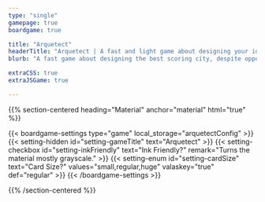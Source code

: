 ```yaml
---
type: "single"
gamepage: true
boardgame: true

title: "Arquetect"
headerTitle: "Arquetect | A fast and light game about designing your ideal city, despite opponents starting fires."
blurb: "A fast game about designing the best scoring city, despite opponents starting fires and disease outbreaks. A waitless game using cards in your hand and nothing else."

extraCSS: true
extraJSGame: true

---
```


{{% section-centered heading="Material" anchor="material" html="true" %}}

{{< boardgame-settings type="game" local_storage="arquetectConfig" >}}
	{{< setting-hidden id="setting-gameTitle" text="Arquetect" >}}
  {{< setting-checkbox id="setting-inkFriendly" text="Ink Friendly?" remark="Turns the material mostly grayscale." >}}
  {{< setting-enum id="setting-cardSize" text="Card Size?" values="small,regular,huge" valaskey="true" def="regular" >}}
{{< /boardgame-settings >}}

{{% /section-centered %}}

